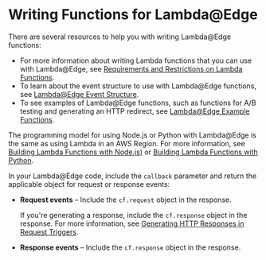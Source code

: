 # Writing Functions for Lambda@Edge<a name="lambda-edge-authoring-functions"></a>

There are several resources to help you with writing Lambda@Edge functions:
+ For more information about writing Lambda functions that you can use with Lambda@Edge, see [Requirements and Restrictions on Lambda Functions](lambda-requirements-limits.md)\. 
+ To learn about the event structure to use with Lambda@Edge functions, see [Lambda@Edge Event Structure](lambda-event-structure.md)\.
+ To see examples of Lambda@Edge functions, such as functions for A/B testing and generating an HTTP redirect, see [Lambda@Edge Example Functions](lambda-examples.md)\.

The programming model for using Node\.js or Python with Lambda@Edge is the same as using Lambda in an AWS Region\. For more information, see [Building Lambda Functions with Node\.js\)](https://docs.aws.amazon.com/lambda/latest/dg/programming-model.html) or [Building Lambda Functions with Python](https://docs.aws.amazon.com/lambda/latest/dg/python-programming-model.html)\.

In your Lambda@Edge code, include the `callback` parameter and return the applicable object for request or response events:
+ **Request events** – Include the `cf.request` object in the response\.

  If you're generating a response, include the `cf.response` object in the response\. For more information, see [Generating HTTP Responses in Request Triggers](lambda-generating-http-responses-in-requests.md)\. 
+ **Response events** – Include the `cf.response` object in the response\.